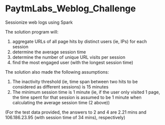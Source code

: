 # PaytmLabs_Weblog_Challenge
Sessionize web logs using Spark

The solution program will:

1. aggregate URLs of all page hits by distinct users (ie, IPs) for each session
2. determine the average session time
3. determine the number of unique URL visits per session
4. find the most engaged user (with the longest session time)

The solution also made the following assumptions:

1. The inactivity threshold (ie, time span between two hits to be considered as different sessions) is 15 minutes
2. The minimum session time is 1 minute (ie, if the user only visited 1 page, the time spent for that session is assumed to be 1 minute when calculating the average session time (2 above))


(For the test data provided, the answers to 2 and 4 are 2.21 mins and 106.186.23.95 (with session time of 34 mins), respectively)
